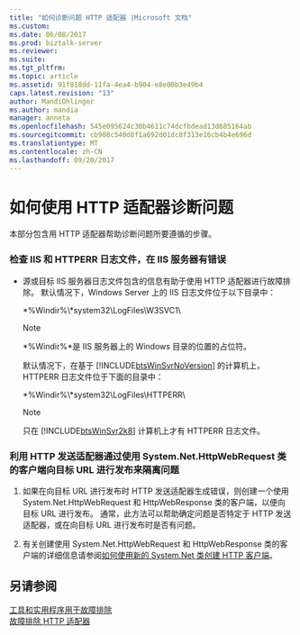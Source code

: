 ```yaml
---
title: "如何诊断问题 HTTP 适配器 |Microsoft 文档"
ms.custom: 
ms.date: 06/08/2017
ms.prod: biztalk-server
ms.reviewer: 
ms.suite: 
ms.tgt_pltfrm: 
ms.topic: article
ms.assetid: 91f818dd-11fa-4ea4-b904-e8e00b3e49b4
caps.latest.revision: "13"
author: MandiOhlinger
ms.author: mandia
manager: anneta
ms.openlocfilehash: 545e095624c30b4611c74dcfbdead13d685164ab
ms.sourcegitcommit: cb908c540d8f1a692d01dc8f313e16cb4b4e696d
ms.translationtype: MT
ms.contentlocale: zh-CN
ms.lasthandoff: 09/20/2017
---
```

# <a name="how-to-diagnose-problems-with-the-http-adapter"></a>如何使用 HTTP 适配器诊断问题
本部分包含用 HTTP 适配器帮助诊断问题所要遵循的步骤。  
  
### <a name="check-the-iis-and-httperr-log-files-of-the-iis-server-for-errors"></a>检查 IIS 和 HTTPERR 日志文件，在 IIS 服务器有错误  
  
-   源或目标 IIS 服务器日志文件包含的信息有助于使用 HTTP 适配器进行故障排除。 默认情况下，Windows Server 上的 IIS 日志文件位于以下目录中：  
  
     *%Windir%\\*system32\LogFiles\W3SVC1\  
  
    > [!NOTE]
    >  *%Windir%*是 IIS 服务器上的 Windows 目录的位置的占位符。  
  
     默认情况下，在基于 [!INCLUDE[btsWinSvrNoVersion](../includes/btswinsvrnoversion-md.md)] 的计算机上，HTTPERR 日志文件位于下面的目录中：  
  
     *%Windir%\\*system32\LogFiles\HTTPERR\  
  
    > [!NOTE]
    >  只在 [!INCLUDE[btsWinSvr2k8](../includes/btswinsvr2k8-md.md)] 计算机上才有 HTTPERR 日志文件。  
  
### <a name="isolate-problems-with-the-http-send-adapter-by-posting-to-the-destination-url-with-a-client-that-uses-the-systemnethttpwebrequest-class"></a>利用 HTTP 发送适配器通过使用 System.Net.HttpWebRequest 类的客户端向目标 URL 进行发布来隔离问题  
  
1.  如果在向目标 URL 进行发布时 HTTP 发送适配器生成错误，则创建一个使用 System.Net.HttpWebRequest 和 HttpWebResponse 类的客户端，以便向目标 URL 进行发布。 通常，此方法可以帮助确定问题是否特定于 HTTP 发送适配器，或在向目标 URL 进行发布时是否有问题。  
  
2.  有关创建使用 System.Net.HttpWebRequest 和 HttpWebResponse 类的客户端的详细信息请参阅[如何使用新的 System.Net 类创建 HTTP 客户端](http://go.microsoft.com/fwlink/?LinkId=66987)。  
  
## <a name="see-also"></a>另请参阅  
 [工具和实用程序用于故障排除](../core/tools-and-utilities-to-use-for-troubleshooting.md)   
 [故障排除 HTTP 适配器](../core/troubleshooting-the-http-adapter.md)